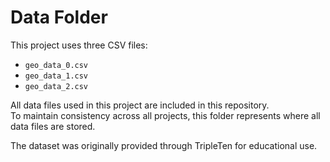 # Data Folder

This project uses three CSV files:

- `geo_data_0.csv`
- `geo_data_1.csv`
- `geo_data_2.csv`

All data files used in this project are included in this repository.  
To maintain consistency across all projects, this folder represents where all data files are stored.

The dataset was originally provided through TripleTen for educational use.
